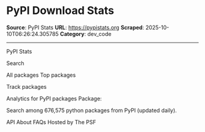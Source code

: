 # PyPI Download Stats

**Source**: PyPI Stats
**URL**: https://pypistats.org
**Scraped**: 2025-10-10T06:26:24.305785
**Category**: dev_code

---

PyPI Stats

Search

All packages
Top packages

Track packages



Analytics for PyPI packages
Package:  



Search among 676,575 python packages from PyPI (updated daily).

API
About
FAQs
Hosted by The PSF
